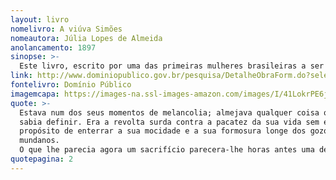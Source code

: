 ```yaml
---
layout: livro
nomelivro: A viúva Simões
nomeautora: Júlia Lopes de Almeida
anolancamento: 1897
sinopse: >-
  Este livro, escrito por uma das primeiras mulheres brasileiras a ser reconhecida por suas obras, conta a história da Viúva Simões. 
link: http://www.dominiopublico.gov.br/pesquisa/DetalheObraForm.do?select_action=&co_obra=7553
fontelivro: Domínio Público
imagemcapa: https://images-na.ssl-images-amazon.com/images/I/41LokrPE6jL._SX311_BO1,204,203,200_.jpg
quote: >-
  Estava num dos seus momentos de melancolia; almejava qualquer coisa que ela mesma não
  sabia definir. Era a revolta surda contra a pacatez da sua vida sem emoções, contra aquele
  propósito de enterrar a sua mocidade e a sua formosura longe dos gozos e dos triunfos
  mundanos.
  O que lhe parecia agora um sacrifício parecera-lhe horas antes uma delícia.
quotepagina: 2
---
```

